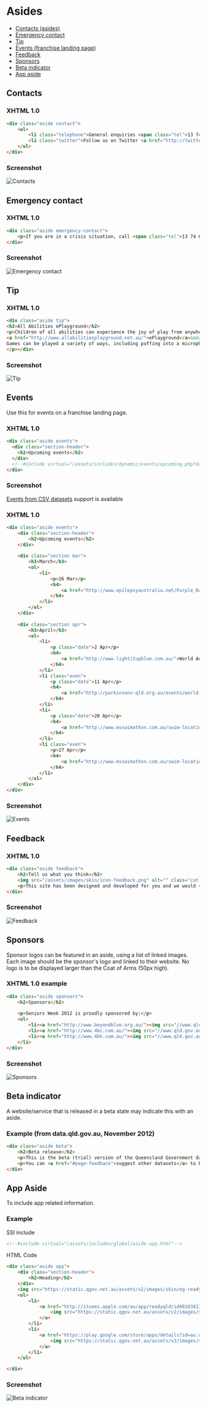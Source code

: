 # Asides

- [Contacts (asides)](#contacts)
- [Emergency contact](#emergency-contact)
- [Tip](#tip)
- [Events (franchise landing page)](#events)
- [Feedback](#feedback)
- [Sponsors](#sponsors)
- [Beta indicator](#beta-indicator)
- [App aside](#app-aside)

## Contacts

### XHTML 1.0 

```html
<div class="aside contact">
    <ul>
        <li class="telephone">General enquiries <span class="tel">13 74 68</span></li>
        <li class="twitter">Follow us on Twitter <a href="http://twitter.com/qgovonline">@qgovonline</a></li>
    </ul>
</div>
```

### Screenshot

![Contacts](images/aside-contact.png)

## Emergency contact

### XHTML 1.0

```html
<div class="aside emergency-contact">
    <p>If you are in a crisis situation, call <span class="tel">13 74 68</span></p>
</div>
```

### Screenshot

![Emergency contact](images/aside-emergency-contact.png)

## Tip

### XHTML 1.0

```html
<div class="aside tip">
<h2>All Abilities ePlayground</h2>
<p>Children of all abilities can experience the joy of play from anywhere through
<a href="http://www.allabilitiesplayground.net.au/">ePlayground</a>&mdash;a series of online games.
Games can be played a variety of ways, including puffing into a microphone, interactive whiteboard and using the space bar.
</p></div>
```

### Screenshot

![Tip](images/tip-short.png)

## Events

Use this for events on a franchise landing page.

### XHTML 1.0

```html
<div class="aside events">
  <div class="section-header">
    <h2>Upcoming events</h2>
  </div>
  <!--#include virtual="/assets/includes/dynamic/events/upcoming.php?dataset=education-events" -->
</div>
```

### Screenshot

[Events from CSV datasets](https://govdex.gov.au/confluence/display/SSQSWE/Events+from+CSV+datasets) support is available

### XHTML 1.0

```html
<div class="aside events">
    <div class="section-header">
        <h2>Upcoming events</h2>
    </div>
 
    <div class="section mar">
        <h3>March</h3>
        <ol>
            <li>
                <p>26 Mar</p>
                <h4>
                    <a href="http://www.epilepsyaustralia.net/Purple_Day/Purple_Day.aspx">Purple Day for Epilepsy</a>
                </h4>
            </li>
        </ol>
    </div>
 
    <div class="section apr">
        <h3>April</h3>
        <ol>
            <li>
                <p class="date">2 Apr</p>
                <h4>
                    <a href="http://www.lightitupblue.com.au/">World Autism Awareness Day</a>
                </h4>
            </li>
            <li class="even">
                <p class="date">11 Apr</p>
                <h4>
                    <a href="http://parkinsons-qld.org.au/events/world-parkinsons-day.html">World Parkinson's Day</a>
                </h4>
            </li>
            <li>
                <p class="date">20 Apr</p>
                <h4>
                    <a href="http://www.msswimathon.com.au/swim-locations/cairns">Cairns MS Swimathon</a>
                </h4>
            </li>
            <li class="even">
                <p>27 Apr</p>
                <h4>
                    <a href="http://www.msswimathon.com.au/swim-locations/townsville">Townsville MS Swimathon</a>
                </h4>
            </li>
        </ol>
    </div>
</div>
```

### Screenshot

![Events](images/aside-events.png)

## Feedback

### XHTML 1.0

```html
<div class="aside feedback">
    <h2>Tell us what you think</h2>
    <img src="/assets/images/skin/icon-feedback.png" alt="" class="cut-in-icon" />
    <p>This site has been designed and developed for you and we would <a href="#page-feedback">love to hear what you think</a> of it.</p>
</div>
```

### Screenshot

![Feedback](images/aside-feedback.png)

## Sponsors

Sponsor logos can be featured in an aside, using a list of linked images.
Each image should be the sponsor's logo and linked to their website. No logo is to be displayed larger than the Coat of Arms (50px high).

### XHTML 1.0 example

```html
<div class="aside sponsors">
    <h2>Sponsors</h2>
 
    <p>Seniors Week 2012 is proudly sponsored by:</p>
    <ul>
        <li><a href="http://www.beyondblue.org.au/"><img src="//www.qld.gov.au/seniors/assets/images/asides/recreation-staying-connected/beyondblue-logo.jpg" alt="beyondblue" /></a></li>
        <li><a href="http://www.4bc.com.au/"><img src="//www.qld.gov.au/seniors/assets/images/asides/recreation-staying-connected/4bc-logo.jpg" alt="4BC" /></a></li>
        <li><a href="http://www.4bh.com.au/"><img src="//www.qld.gov.au/seniors/assets/images/asides/recreation-staying-connected/4bh-logo.jpg" alt="4BH"/></a></li>
    </li>
</div>
```

### Screenshot

![Sponsors](images/aside-sponsors.png)

## Beta indicator

A website/service that is released in a beta state may indicate this with an aside.

### Example (from data.qld.gov.au, November 2012)

```html
<div class="aside beta">
    <h2>Beta release</h2>
    <p>This is the beta (trial) version of the Queensland Government data hub. It gives access to a limited number of datasets that are already publicly available.</p>
    <p>You can <a href="#page-feedback">suggest other datasets</a> to be included.</p>
</div>
```

## App Aside

To include app related information.

### Example

SSI include
```html
<!--#include virtual="/assets/includes/global/aside-app.html"-->
```

HTML Code
```html
<div class="aside app">
	<div class="section-header">
		<h2>Heading</h2>
	</div>
	<img src="https://static.qgov.net.au/assets/v2/images/skin/eg-readyqld_icon.png" alt="ReadyQld" width="124" class="icon" />
	<ul>
		<li>
			<a href="http://itunes.apple.com/au/app/readyqld/id481034135?mt=8&amp;uo=4">
				<img src="https://static.qgov.net.au/assets/v2/images/skin/app-app-store-badge.png" alt="ReadyQld by Volunteering Queensland Inc for iPhone/iPad" style="border: 0;" />
			</a>
		</li>
		<li>
			<a href="https://play.google.com/store/apps/details?id=au.org.volunteeringqld.readyqld">
				<img src="https://static.qgov.net.au/assets/v2/images/skin/app-google-play-badge.png" alt="ReadyQld—Available in Google Play" />
			</a>
		</li>
	</ul>

</div>
```

### Screenshot

![Beta indicator](images/app-aside.png)

